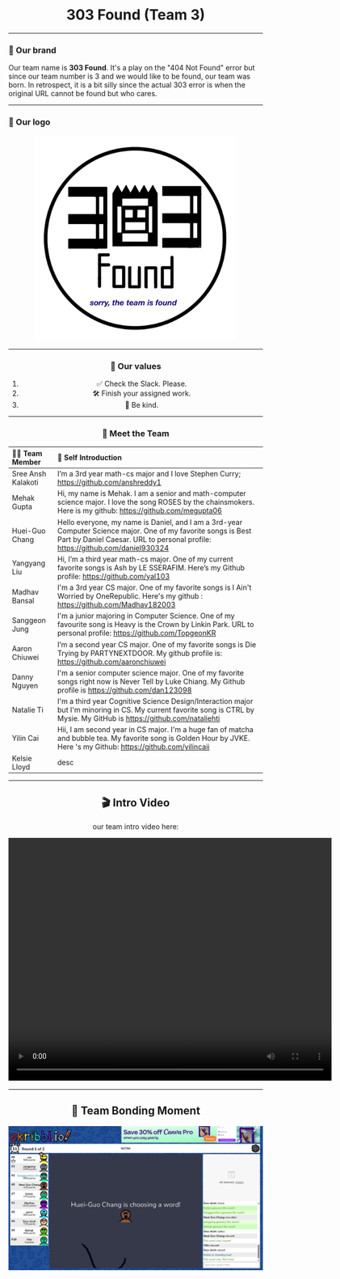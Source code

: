 <div align="center">

# 303 Found (Team 3)

</div>

---

### 🔰 Our brand
Our team name is **303 Found**. It's a play on the "404 Not Found" error but since our team number is 3 and we would like to be found, our team was born. In retrospect, it is a bit silly since the actual 303 error is when the original URL cannot be found but who cares. 

---

### 🧋 Our logo
<div align="center">
<img src="logo.jpg" alt="Team Logo" width="400"/>

---

### 💬 Our values
1. ✅ Check the Slack. Please.
2. 🛠️ Finish your assigned work. 
3. 💛 Be kind. 

---

### 👥 Meet the Team
| 🧑‍💻 Team Member| 🎤 Self Introduction |
| :---------------- | :------- | 
| Sree Ansh Kalakoti        |   I’m a 3rd year math-cs major and I love Stephen Curry; https://github.com/anshreddy1| 
| Mehak Gupta           |   Hi, my name is Mehak. I am a senior and math-computer science major. I love the song ROSES by the chainsmokers. Here is my github: https://github.com/megupta06   | 
| Huei-Guo Chang    |  Hello everyone, my name is Daniel, and I am a 3rd-year Computer Science major. One of my favorite songs is Best Part by Daniel Caesar. URL to personal profile: https://github.com/daniel930324| 
| Yangyang Liu |   Hi, I’m a third year math-cs major. One of my current favorite songs is Ash by LE SSERAFIM. Here’s my Github profile: https://github.com/yal103| 
| Madhav Bansal |   I'm a 3rd year CS major. One of my favorite songs is I Ain't Worried by OneRepublic. Here's my github : https://github.com/Madhav182003| 
| Sanggeon Jung |   I'm a junior majoring in Computer Science. One of my favourite song is Heavy is the Crown by Linkin Park. URL to personal profile: https://github.com/TopgeonKR   | 
| Aaron Chiuwei |  I’m a second year CS major. One of my favorite songs is Die Trying by PARTYNEXTDOOR. My github profile is: https://github.com/aaronchiuwei   | 
| Danny Nguyen |  I'm a senior computer science major. One of my favorite songs right now is Never Tell by Luke Chiang. My Github profile is https://github.com/dan123098   | 
| Natalie Ti |  I'm a third year Cognitive Science Design/Interaction major but I'm minoring in CS. My current favorite song is CTRL by Mysie. My GitHub is https://github.com/nataliehti  | 
| Yilin Cai |  Hii, I am second year in CS major. I'm a huge fan of matcha and bubble tea. My favorite song is Golden Hour by JVKE. Here 's my Github: https://github.com/yilincaii  | 
| Kelsie Lloyd |  desc   | 

---

## 🎬 Intro Video

our team intro video here:

<video src="../admin/CSE110-sp25-group3-introVideo.mp4" width="640" height="480" controls></video>

---

## 📸 Team Bonding Moment

![Team Bonding](../admin/teambonding.jpg)
